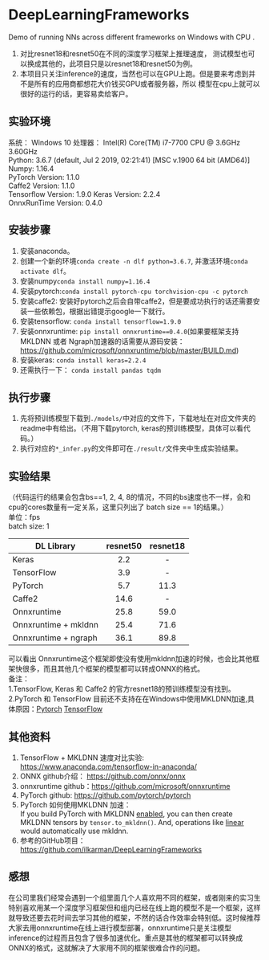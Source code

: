 # DeepLearningFrameworks
Demo of running NNs across different frameworks on Windows with CPU .   
1. 对比resnet18和resnet50在不同的深度学习框架上推理速度， 测试模型也可以换成其他的，此项目只是以resnet18和resnet50为例。     
2. 本项目只关注inference的速度，当然也可以在GPU上跑。但是要来考虑到并不是所有的应用商都想花大价钱买GPU或者服务器，所以
模型在cpu上就可以很好的运行的话，更容易卖给客户。  

## 实验环境
系统： Windows 10
处理器： Intel(R) Core(TM) i7-7700 CPU @ 3.6GHz 3.60GHz    
Python:  3.6.7 (default, Jul  2 2019, 02:21:41) [MSC v.1900 64 bit (AMD64)]  
Numpy:  1.16.4  
PyTorch Version: 1.1.0  
Caffe2 Version: 1.1.0  
Tensorflow Version: 1.9.0
Keras Version: 2.2.4    
OnnxRunTime Version: 0.4.0  


## 安装步骤
1. 安装anaconda。
2. 创建一个新的环境`conda create -n dlf python=3.6.7`, 并激活环境`conda activate dlf`。
3. 安装numpy`conda install numpy=1.16.4`
4. 安装pytorch:`conda install pytorch-cpu torchvision-cpu -c pytorch`
5. 安装caffe2: 安装好pytorch之后会自带caffe2，但是要成功执行的话还需要安装一些依赖包，根据出错提示google一下就行。
6. 安装tensorflow: `conda install tensorflow=1.9.0`
7. 安装onnxruntime: `pip install onnxruntime==0.4.0`(如果要框架支持MKLDNN 或者 Ngraph加速器的话需要从源码安装：https://github.com/microsoft/onnxruntime/blob/master/BUILD.md)
8. 安装keras: `conda install keras=2.2.4`
8. 还需执行一下： `conda install pandas tqdm`

## 执行步骤
 1. 先将预训练模型下载到`./models/`中对应的文件下，下载地址在对应文件夹的readme中有给出。（不用下载pytorch, keras的预训练模型，具体可以看代码。） 
 2. 执行对应的`*_infer.py`的文件即可在`./result/`文件夹中生成实验结果。

 
## 实验结果
（代码运行的结果会包含bs==1, 2, 4, 8的情况，不同的bs速度也不一样，会和cpu的cores数量有一定关系，这里只列出了 batch size == 1的结果。）    
单位：fps  
batch size: 1    

| DL Library             | resnet50           | resnet18           |
| ---------------------- | :----------------: | :----------------: |
| Keras                  |        2.2         |         -          |
| TensorFlow             |        3.9         |         -          |
| PyTorch                |        5.7         |         11.3       |
| Caffe2                 |        14.6        |         -          |
| Onnxruntime            |        25.8        |         59.0       |
| Onnxruntime + mkldnn   |        25.4        |         71.6       |
| Onnxruntime + ngraph   |        36.1        |         89.8       |


可以看出 Onnxruntime这个框架即使没有使用mkldnn加速的时候，也会比其他框架快很多，而且其他几个框架的模型都可以转成ONNX的格式。     
备注：  
1.TensorFlow, Keras 和 Caffe2 的官方resnet18的预训练模型没有找到。  
2.PyTorch 和 TensorFlow 目前还不支持在在Windows中使用MKLDNN加速,具体原因：[Pytorch](https://github.com/pytorch/pytorch/issues/22962) [TensorFlow](https://www.tensorflow.org/guide/performance/overview)

## 其他资料
1. TensorFlow + MKLDNN 速度对比实验: https://www.anaconda.com/tensorflow-in-anaconda/    
2. ONNX github介绍： https://github.com/onnx/onnx  
3. onnxruntime github：https://github.com/microsoft/onnxruntime  
4. PyTorch github: https://github.com/pytorch/pytorch  
5. PyTorch 如何使用MKLDNN 加速：   
If you build PyTorch with MKLDNN [enabled](https://github.com/pytorch/pytorch/blob/0408697317de6146ed9e5445faaeab49828310b1/setup.py#L45), you can then create MKLDNN tensors by `tensor.to_mkldnn()`. And, operations like [linear](https://github.com/pytorch/pytorch/blob/0408697317de6146ed9e5445faaeab49828310b1/aten/src/ATen/native/Linear.cpp#L15) would automatically use mkldnn.
6. 参考的GitHub项目：https://github.com/ilkarman/DeepLearningFrameworks

## 感想
在公司里我们经常会遇到一个组里面几个人喜欢用不同的框架，或者刚来的实习生特别喜欢用某一个深度学习框架但和组内已经在线上跑的模型不是一个框架，这样就导致还要去花时间去学习其他的框架，不然的话合作效率会特别低。这时候推荐大家去用onnxruntime在线上进行模型部署，onnxruntime只是关注模型inference的过程而且包含了很多加速优化。重点是其他的框架都可以转换成ONNX的格式，这就解决了大家用不同的框架很难合作的问题。
